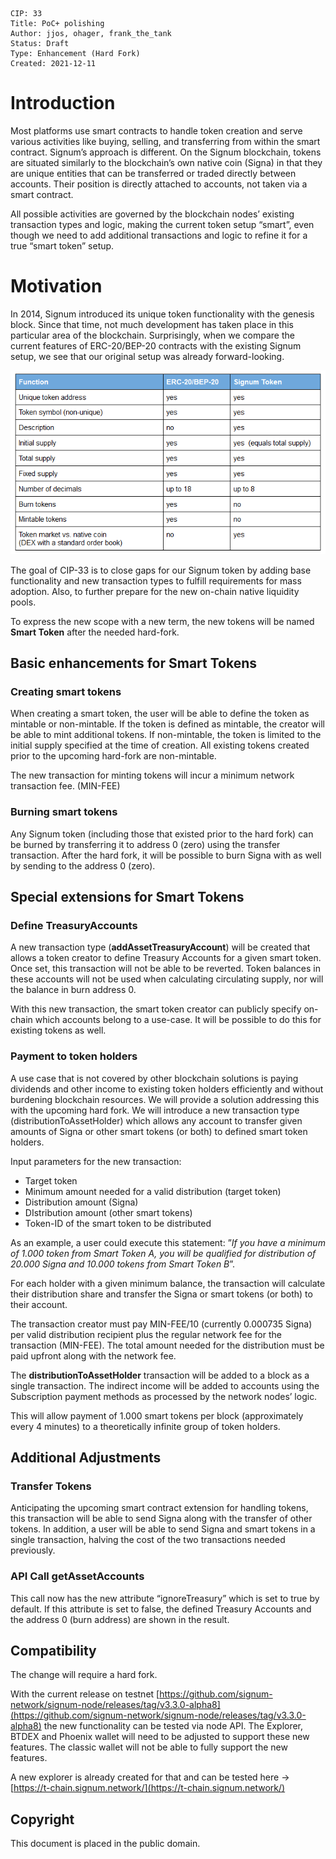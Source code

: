     CIP: 33
    Title: PoC+ polishing
    Author: jjos, ohager, frank_the_tank
    Status: Draft
    Type: Enhancement (Hard Fork)
    Created: 2021-12-11
    
# Introduction
Most platforms use smart contracts to handle token creation and serve various activities like buying, selling, and transferring from within the smart contract. 
Signum’s approach is different. On the Signum blockchain, tokens are situated similarly to the blockchain’s own native coin (Signa) in that they are unique entities that can be transferred or traded directly between accounts.
Their position is directly attached to accounts, not taken via a smart contract. 

All possible activities are governed by the blockchain nodes’ existing transaction types and logic, making the current token setup “smart”, even though we need to add additional transactions and logic to refine it for a true “smart token” setup.

# Motivation
In 2014, Signum introduced its unique token functionality with the genesis block.  Since that time, not much development has taken place in this particular area of the blockchain.  Surprisingly, when we compare the current features of ERC-20/BEP-20 contracts with the existing Signum setup, we see that our original setup was already forward-looking.

![Compare](cip-0033/CIP33_table.png)


The goal of CIP-33 is to close gaps for our Signum token by adding base functionality and new transaction types to fulfill requirements for mass adoption. Also, to further prepare for the new on-chain native liquidity pools.

To express the new scope with a new term, the new tokens will be named  **Smart Token** after the needed hard-fork.

## Basic enhancements for Smart Tokens

### Creating smart tokens
When creating a smart token, the user will be able to define the token as mintable or non-mintable.  If the token is defined as mintable, the creator will be able to mint additional tokens.  If non-mintable, the token is limited to the initial supply specified at the time of creation.  All existing tokens created prior to the upcoming hard-fork are non-mintable.

The new transaction  for minting tokens will incur a minimum network transaction fee.
(MIN-FEE)

### Burning smart tokens
Any Signum token (including those that existed prior to the hard fork) can be burned by transferring it to address 0 (zero) using the transfer transaction.  After the hard fork, it will be possible to burn Signa with as well by sending to the address 0 (zero).

## Special extensions for Smart Tokens

### Define TreasuryAccounts
A new transaction type (**addAssetTreasuryAccount**) will be created that allows a token creator to define Treasury Accounts for a given smart token. Once set, this transaction will not be able to be reverted.  Token balances in these accounts will not be used when calculating circulating supply, nor will the balance in burn address 0.

With this new transaction, the smart token creator can publicly specify on-chain which accounts belong to a use-case.  It will be possible to do this for existing tokens as well.

### Payment to token holders
A use case that is not covered by other blockchain solutions is paying dividends and other income to existing token holders efficiently and without burdening blockchain resources. We will provide a solution addressing this with the upcoming hard fork. We will introduce a new transaction type (distributionToAssetHolder) which allows any account to transfer given amounts of Signa or other smart tokens (or both) to defined smart token holders.

Input parameters for the new transaction:

- Target token 
- Minimum amount needed for a valid distribution (target token)
- Distribution amount (Signa)
- DIstribution amount (other smart tokens) 
- Token-ID of the smart token to be distributed

As an example, a user could execute this statement: ”*If you have a minimum of 1.000 token from Smart Token A, you will be qualified for distribution of 20.000 Signa and 10.000 tokens from Smart Token B*”.

For each holder with a given minimum balance, the transaction will calculate their distribution share and transfer the Signa or smart tokens (or both) to their account.

The transaction creator must pay MIN-FEE/10 (currently 0.000735 Signa) per valid distribution recipient plus the regular network fee for the transaction (MIN-FEE).
The total amount needed for the distribution must be paid upfront along with the network fee. 

The **distributionToAssetHolder** transaction will be added to a block as a single transaction.  The indirect income will be added to accounts using  the Subscription payment methods as processed by the network nodes’ logic.

This will allow payment of 1.000 smart tokens per block (approximately every 4 minutes) to a theoretically infinite group of token holders.

## Additional Adjustments 

### Transfer Tokens
Anticipating the upcoming smart contract extension for handling tokens, this transaction will be able to send Signa along with the transfer of other tokens. In addition, a user will be able to send Signa and smart tokens in a single transaction, halving the cost of the two transactions needed previously.

### API Call getAssetAccounts
This call now has the new attribute “ignoreTreasury” which is set to true by default.
If this attribute is set to false, the defined Treasury Accounts and the address 0
(burn address) are shown in the result.

## Compatibility
The change will require a hard fork.

With the current release on testnet [https://github.com/signum-network/signum-node/releases/tag/v3.3.0-alpha8](https://github.com/signum-network/signum-node/releases/tag/v3.3.0-alpha8)  the new functionality can be tested via node API.
The Explorer, BTDEX and Phoenix wallet will need to be adjusted to support these new features. The classic wallet will not be able to fully support the new features.


A new explorer is already created for that and can be tested here → [https://t-chain.signum.network/](https://t-chain.signum.network/)

## Copyright
This document is placed in the public domain.


